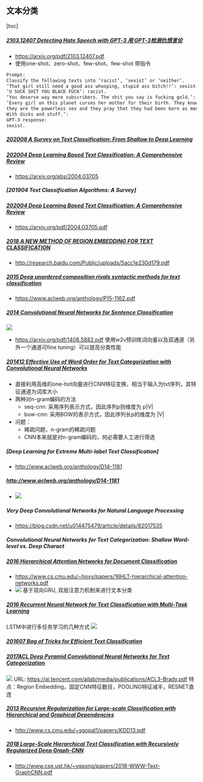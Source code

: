 ## 文本分类

[toc]

##### [2103.12407 Detecting Hate Speech with GPT-3 用 GPT-3检测仇恨言论](../resources/notes/d0001/Classification_2103.12407.md)
- https://arxiv.org/pdf/2103.12407.pdf
- 使用one-shot、zero-shot、few-shot、few-shot 带指令
```bash
Prompt:
Classify the following texts into ‘racist’, ‘sexist’ or ‘neither’.
‘That girl still need a good ass whooping, stupid ass bitch!!’: sexist.
‘U SUCK SHIT YOU BLACK FUCK’: racist.
‘You deserve way more subscribers. The shit you say is fucking gold.’: neither.
‘Every girl on this planet curses her mother for their birth. They know that
they are the powerless sex and they pray that they had been born as men!
With dicks and stuff.’:
GPT-3 response:
sexist.
```

##### [202008 A Survey on Text Classification: From Shallow to Deep Learning](../resources/notes/d0001/classification_202008_Text_Classification_Survey.md)
 

##### [202004 Deep Learning Based Text Classification: A Comprehensive Review](../resources/notes/d0001/classification_202004_Text_Classification_A_Comprehensive_Review.md)
- https://arxiv.org/abs/2004.03705

##### [201904 Text Classification Algorithms: A Survey]

##### [202004 Deep Learning Based Text Classification: A Comprehensive Review](../resources/notes/d0001/Classification_202004_Deep_Learning_Based_Text_Classification.md)
- https://arxiv.org/pdf/2004.03705.pdf


##### [2018 A NEW METHOD OF REGION EMBEDDING FOR TEXT CLASSIFICATION](../resources/notes/d0001/classification_2018_REGION_EMBEDDING_FOR_TEXT_CLASSIFICATION.md)
- http://research.baidu.com/Public/uploads/5acc1e230d179.pdf


##### [2015 Deep unordered composition rivals syntactic methods for text classification](../resources/notes/d0001/classification_2015_NBOW_DAN.md)
- https://www.aclweb.org/anthology/P15-1162.pdf


#####  [2014 Convolutional Neural Networks for Sentence Classification](../resources/notes/d0001/Classification_2014_TextCNN__Convolutional_Neural_Networks_for_Sentence_Classification.md)
![](../resources/images/d0001/491949111606512.png)
- https://arxiv.org/pdf/1408.5882.pdf
使用w2v预训练词向量以及双通道（另外一个通道可fine tuning）可以提高分类性能 

##### [201412 Effective Use of Word Order for Text Categorization with Convolutional Neural Networks](../resources/notes/d0001/classification_201412_Effective_Use_of_Word_Order_for_Text_Categorization_with_Convolutional_Neural_Networks.md)
- 直接利用高维的one-hot向量进行CNN特征变换，相当于输入为txt序列，其特征通道为词库大小
- 两种对n-gram编码的方法
    - seq-cnn: 采用序列表示方式，因此序列p则维度为 p|V|
    - bow-cnn: 采用BOW的表示方式，因此序列长p的维度为 |V|
- 问题：
    - 稀疏问题，n-gram的稀疏问题
    - CNN本来就是对n-gram编码的，何必需要人工进行筛选

##### [Deep Learning for Extreme Multi-label Text Classification]

- http://www.aclweb.org/anthology/D14-1181
##### http://www.aclweb.org/anthology/D14-1181
- ![](https://pic3.zhimg.com/80/v2-bb10ad5bbdc5294d3041662f887e60a6_hd.png)

##### Very Deep Convolutional Networks for Natural Language Processing
- https://blog.csdn.net/u014475479/article/details/82017535

##### Convolutional Neural Networks for Text Categorization: Shallow Word-level vs. Deep Charact

##### [2016 Hierarchical Attention Networks for Document Classification](../resources/notes/d0001/classification_2016_hierarchical_attention_networks_for_document_classification.md)
- https://www.cs.cmu.edu/~hovy/papers/16HLT-hierarchical-attention-networks.pdf
- ![](../resources/images/d0001/401951571320512.png)
基于双向GRU, 双层注意力机制来进行文本分类

##### [2016 Recurrent Neural Network for Text Classification with Multi-Task Learning](../resources/notes/d0001/classification_2016_Recurrent_Neural_Network_for_Text_Classification_with_MultiTask_Learning.md)
LSTM中进行多任务学习的几种方式
![](../resources/images/d0001/01001340223205193402.png)

##### [201607 Bag of Tricks for Efficient Text Classification](../resources/notes/d0001/classification_201607_bag_of_tricks_for_efficient_text_classification.md)

##### [2017ACL Deep Pyramid Convolutional Neural Networks for Text Categorization](../resources/notes/d0001/classification_2017_Deep_Pyramid_Convolutional_Neural_Networks_for_Text_Categorization.md)
![](../resources/images/d0001/361951361616112.png)
URL: https://ai.tencent.com/ailab/media/publications/ACL3-Brady.pdf
特点：Region Embedding，固定CNN特征数目，POOLING特征减半，RESNET直连

##### [2013 Recursive Regularization for Large-scale Classification with Hierarchical and Graphical Dependencies](../resources/notes/d0001/classification_2013_Recursive_Regularization_for_Large_scale_Classification_with_Hierarchical_and_Graphical_Dependencies.md)
- http://www.cs.cmu.edu/~sgopal1/papers/KDD13.pdf

##### [2018 Large-Scale Hierarchical Text Classification with Recursively Regularized Deep Graph-CNN](../resources/notes/d0001/classification_2018_Large_Scale_Hierarchical_Text_Classification_with_Recursively_Regularized_Deep_Graph_CNN.md)
- http://www.cse.ust.hk/~yqsong/papers/2018-WWW-Text-GraphCNN.pdf

